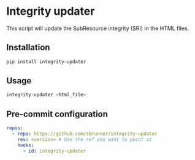 # Integrity updater

This script will update the SubResource integrity (SRI) in the HTML files.

## Installation

```bash
pip install integrity-updater
```

## Usage

```bash
integrity-updater <html_file>
```

## Pre-commit configuration

```yaml
repos:
  - repo: https://github.com/sbrunner/integrity-updater
    rev: <version> # Use the ref you want to point at
    hooks:
      - id: integrity-updater
```
